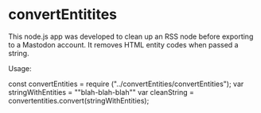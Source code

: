 # convertEntitites
This node.js app was developed to clean up an RSS node before exporting to a Mastodon account. It removes HTML entity codes when passed a string.

Usage:

  const convertEntities = require ("../convertEntities/convertEntities");
  var stringWithEntities = "&quot;blah-blah-blah&quot;"
  var cleanString = convertentities.convert(stringWithEntities);
